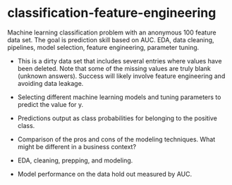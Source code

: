 # classification-feature-engineering
Machine learning classification problem with an anonymous 100 feature data set. The goal is prediction skill based on AUC. EDA, data cleaning, pipelines, model selection, feature engineering, parameter tuning.

- This is a dirty data set that includes several entries where values have been deleted. Note that some of the missing values are truly blank (unknown answers). Success will likely involve feature engineering and avoiding data leakage.

- Selecting different machine learning models and tuning parameters to predict the value for y.  

- Predictions output as class probabilities for belonging to the positive class.  
 
- Comparison of the pros and cons of the modeling techniques. What might be different in a business context?

- EDA, cleaning, prepping, and modeling.

- Model performance on the data hold out measured by AUC.